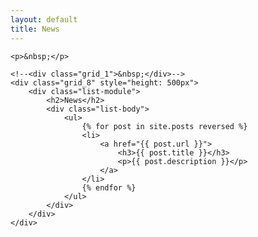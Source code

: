 ```yaml
---
layout: default
title: News
---
```


<div class="container_12">

    <p>&nbsp;</p>

    <!--<div class="grid_1">&nbsp;</div>-->
    <div class="grid_8" style="height: 500px">
        <div class="list-module">
            <h2>News</h2>
            <div class="list-body">
                <ul>
                    {% for post in site.posts reversed %}
                    <li>
                        <a href="{{ post.url }}">
                            <h3>{{ post.title }}</h3>
                            <p>{{ post.description }}</p>
                        </a>
                    </li>
                    {% endfor %}
                </ul>
            </div>
        </div>
    </div>

</div>